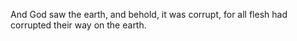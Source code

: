 And God saw the earth, and behold, it was corrupt, for all flesh had corrupted their way on the earth.
